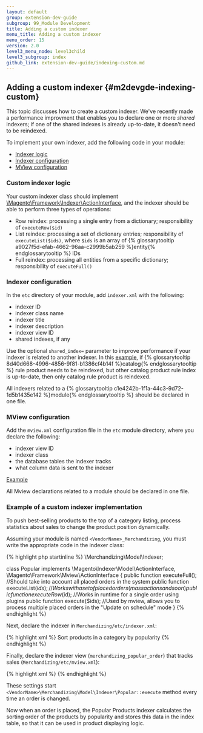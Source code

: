 ```yaml
---
layout: default
group: extension-dev-guide
subgroup: 99_Module Development
title: Adding a custom indexer
menu_title: Adding a custom indexer
menu_order: 15
version: 2.0
level3_menu_node: level3child
level3_subgroup: index
github_link: extension-dev-guide/indexing-custom.md
---
```


## Adding a custom indexer {#m2devgde-indexing-custom}
This topic discusses how to create a custom indexer. We've recently made a performance improvment that enables you to declare one or more *shared* indexers; if one of the shared indexes is already up-to-date, it doesn't need to be reindexed.

To implement your own indexer, add the following code in your module:

*	[Indexer logic](#m2devgde-indexing-customlogic)
*	[Indexer configuration](#m2devgde-indexing-customconfiguration)
*	[MView configuration](#m2devgde-indexing-mview)


### Custom indexer logic

Your custom indexer class should implement <a href="{{ site.mage2000url }}lib/internal/Magento/Framework/Indexer/ActionInterface.php" target="_blank">\Magento\Framework\Indexer\ActionInterface</a>, and the indexer should be able to perform three types of operations:

*	Row reindex: processing a single entry from a dictionary; responsibility of `executeRow($id)`
*	List reindex: processing a set of dictionary entries; responsibility of `executeList($ids)`, where `$ids` is an array of {% glossarytooltip a9027f5d-efab-4662-96aa-c2999b5ab259 %}entity{% endglossarytooltip %} IDs
*	Full reindex: processing all entities from a specific dictionary; responsibility of `executeFull()`

### Indexer configuration

In the `etc` directory of your module, add `indexer.xml` with the following:

*	indexer ID
*	indexer class name
*	indexer title
*	indexer description
*	indexer view ID
*	shared indexes, if any

Use the optional `shared_index=` parameter to improve performance if your indexer is related to another indexer. In this <a href="{{ site.mage2000url }}app/code/Magento/CatalogRule/etc/indexer.xml" target="_blank">example</a>, if {% glossarytooltip 8d40d668-4996-4856-9f81-b1386cf4b14f %}catalog{% endglossarytooltip %} rule product needs to be reindexed, but other catalog product rule index is up-to-date, then only catalog rule product is reindexed.

All indexers related to a {% glossarytooltip c1e4242b-1f1a-44c3-9d72-1d5b1435e142 %}module{% endglossarytooltip %} should be declared in one file.

### MView configuration

Add the `mview.xml` configuration file in the `etc` module directory, where you declare the following:

*	indexer view ID
*	indexer class
*	the database tables the indexer tracks
*	what column data is sent to the indexer

<a href="{{ site.mage2000url }}app/code/Magento/Catalog/etc/mview.xml" target="_blank">Example</a>

All Mview declarations related to a module should be declared in one file.

### Example of a custom indexer implementation

To push best-selling products to the top of a category listing, process statistics about sales to change the product position dynamically.

Assuming your module is named `<VendorName>_Merchandizing`, you must write the appropriate code in the indexer class:

{% highlight php startinline %}
<VendorName>\Merchandizing\Model\Indexer;

class Popular implements \Magento\Indexer\Model\ActionInterface, \Magento\Framework\Mview\ActionInterface
{
    public function executeFull(); //Should take into account all placed orders in the system
    public function executeList($ids); //Works with a set of placed orders (mass actions and so on)
    public function executeRow($id); //Works in runtime for a single order using plugins
    public function execute($ids); //Used by mview, allows you to process multiple placed orders in the "Update on schedule" mode
}
{% endhighlight %}

Next, declare the indexer in `Merchandizing/etc/indexer.xml`:

{% highlight xml %}
<config xmlns:xsi="http://www.w3.org/2001/XMLSchema-instance" xsi:noNamespaceSchemaLocation="../../Indexer/etc/indexer.xsd">
  <indexer id="merchandizing_popular" view_id="merchandizing_popular_order" class="Vendor\Merchandizing\Model\Indexer\Popular">
    <title translate="true">Popular Products</title>
    <description translate="true">Sort products in a category by popularity</description>
  </indexer>
</config>
{% endhighlight %}

Finally, declare the indexer view (`merchandizing_popular_order`) that tracks sales (`Merchandizing/etc/mview.xml`):

{% highlight xml %}
<config xmlns:xsi="http://www.w3.org/2001/XMLSchema-instance" xsi:noNamespaceSchemaLocation="../../../../../lib/internal/Magento/Framework/Mview/etc/mview.xsd">
  <view id=" merchandizing_popular_order" class="Vendor\Merchandizing\Model\Indexer\Popular" group="indexer">
    <subscriptions>
      <table name="sales_order_flat" entity_column="order_id" />
    </subscriptions>
  </view>
</config>
{% endhighlight %}

These settings start `<VendorName>\Merchandizing\Model\Indexer\Popular::execute` method every time an order is changed.

Now when an order is placed, the Popular Products indexer calculates the sorting order of the products by popularity and stores this data in the index table, so that it can be used in product displaying logic.
